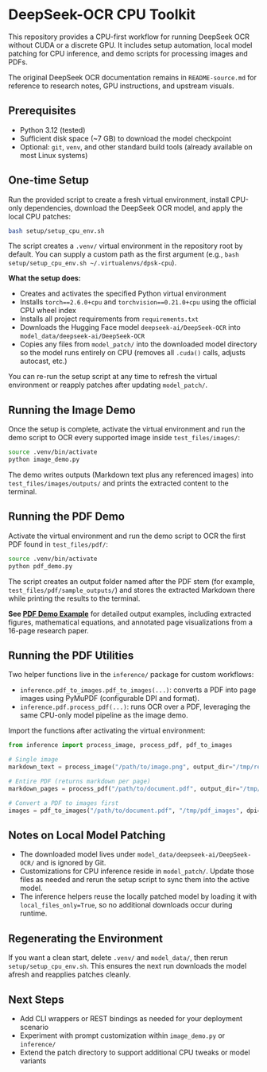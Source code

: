 # DeepSeek-OCR CPU Toolkit

This repository provides a CPU-first workflow for running DeepSeek OCR without CUDA or a discrete GPU. It includes setup automation, local model patching for CPU inference, and demo scripts for processing images and PDFs.

The original DeepSeek OCR documentation remains in `README-source.md` for reference to research notes, GPU instructions, and upstream visuals.

## Prerequisites
- Python 3.12 (tested)
- Sufficient disk space (~7 GB) to download the model checkpoint
- Optional: `git`, `venv`, and other standard build tools (already available on most Linux systems)

## One-time Setup
Run the provided script to create a fresh virtual environment, install CPU-only dependencies, download the DeepSeek OCR model, and apply the local CPU patches:

```bash
bash setup/setup_cpu_env.sh
```

The script creates a `.venv/` virtual environment in the repository root by default. You can supply a custom path as the first argument (e.g., `bash setup/setup_cpu_env.sh ~/.virtualenvs/dpsk-cpu`).

**What the setup does:**
- Creates and activates the specified Python virtual environment
- Installs `torch==2.6.0+cpu` and `torchvision==0.21.0+cpu` using the official CPU wheel index
- Installs all project requirements from `requirements.txt`
- Downloads the Hugging Face model `deepseek-ai/DeepSeek-OCR` into `model_data/deepseek-ai/DeepSeek-OCR`
- Copies any files from `model_patch/` into the downloaded model directory so the model runs entirely on CPU (removes all `.cuda()` calls, adjusts autocast, etc.)

You can re-run the setup script at any time to refresh the virtual environment or reapply patches after updating `model_patch/`.

## Running the Image Demo
Once the setup is complete, activate the virtual environment and run the demo script to OCR every supported image inside `test_files/images/`:

```bash
source .venv/bin/activate
python image_demo.py
```

The demo writes outputs (Markdown text plus any referenced images) into `test_files/images/outputs/` and prints the extracted content to the terminal.

## Running the PDF Demo
Activate the virtual environment and run the demo script to OCR the first PDF found in `test_files/pdf/`:

```bash
source .venv/bin/activate
python pdf_demo.py
```

The script creates an output folder named after the PDF stem (for example, `test_files/pdf/sample_outputs/`) and stores the extracted Markdown there while printing the results to the terminal.

**See [PDF Demo Example](docs/PDF_DEMO_EXAMPLE.md)** for detailed output examples, including extracted figures, mathematical equations, and annotated page visualizations from a 16-page research paper.

## Running the PDF Utilities
Two helper functions live in the `inference/` package for custom workflows:

- `inference.pdf_to_images.pdf_to_images(...)`: converts a PDF into page images using PyMuPDF (configurable DPI and format).
- `inference.pdf.process_pdf(...)`: runs OCR over a PDF, leveraging the same CPU-only model pipeline as the image demo.

Import the functions after activating the virtual environment:

```python
from inference import process_image, process_pdf, pdf_to_images

# Single image
markdown_text = process_image("/path/to/image.png", output_dir="/tmp/results")

# Entire PDF (returns markdown per page)
markdown_pages = process_pdf("/path/to/document.pdf", output_dir="/tmp/pdf_results")

# Convert a PDF to images first
images = pdf_to_images("/path/to/document.pdf", "/tmp/pdf_images", dpi=200)
```

## Notes on Local Model Patching
- The downloaded model lives under `model_data/deepseek-ai/DeepSeek-OCR/` and is ignored by Git.
- Customizations for CPU inference reside in `model_patch/`. Update those files as needed and rerun the setup script to sync them into the active model.
- The inference helpers reuse the locally patched model by loading it with `local_files_only=True`, so no additional downloads occur during runtime.

## Regenerating the Environment
If you want a clean start, delete `.venv/` and `model_data/`, then rerun `setup/setup_cpu_env.sh`. This ensures the next run downloads the model afresh and reapplies patches cleanly.

## Next Steps
- Add CLI wrappers or REST bindings as needed for your deployment scenario
- Experiment with prompt customization within `image_demo.py` or `inference/`
- Extend the patch directory to support additional CPU tweaks or model variants
